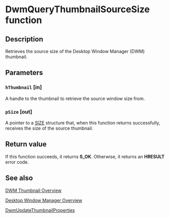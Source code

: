 # DwmQueryThumbnailSourceSize function

## Description

Retrieves the source size of the Desktop Window Manager (DWM) thumbnail.

## Parameters

### `hThumbnail` [in]

A handle to the thumbnail to retrieve the source window size from.

### `pSize` [out]

A pointer to a [SIZE](https://learn.microsoft.com/windows/win32/api/windef/ns-windef-size) structure that, when this function returns successfully, receives the size of the source thumbnail.

## Return value

If this function succeeds, it returns **S_OK**. Otherwise, it returns an **HRESULT** error code.

## See also

[DWM Thumbnail Overview](https://learn.microsoft.com/windows/desktop/dwm/thumbnail-ovw)

[Desktop Window Manager Overview](https://learn.microsoft.com/windows/desktop/dwm/dwm-overview)

[DwmUpdateThumbnailProperties](https://learn.microsoft.com/windows/desktop/api/dwmapi/nf-dwmapi-dwmupdatethumbnailproperties)